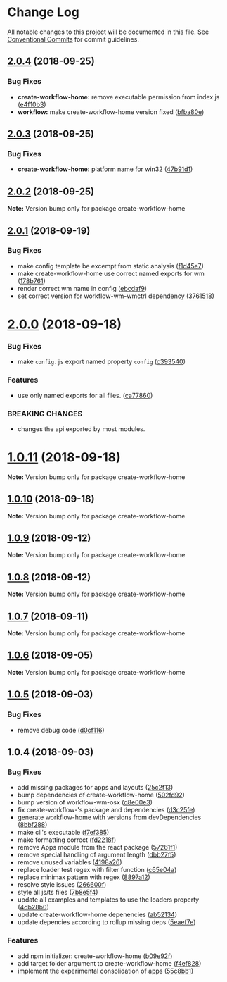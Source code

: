# Change Log

All notable changes to this project will be documented in this file.
See [Conventional Commits](https://conventionalcommits.org) for commit guidelines.

<a name="2.0.4"></a>
## [2.0.4](https://github.com/havardh/workflow/compare/create-workflow-home@2.0.3...create-workflow-home@2.0.4) (2018-09-25)


### Bug Fixes

* **create-workflow-home:** remove executable permission from index.js ([e4f10b3](https://github.com/havardh/workflow/commit/e4f10b3))
* **workflow:** make create-workflow-home version fixed ([bfba80e](https://github.com/havardh/workflow/commit/bfba80e))





<a name="2.0.3"></a>
## [2.0.3](https://github.com/havardh/workflow/compare/create-workflow-home@2.0.2...create-workflow-home@2.0.3) (2018-09-25)


### Bug Fixes

* **create-workflow-home:** platform name for win32 ([47b91d1](https://github.com/havardh/workflow/commit/47b91d1))





<a name="2.0.2"></a>
## [2.0.2](https://github.com/havardh/workflow/compare/create-workflow-home@2.0.1...create-workflow-home@2.0.2) (2018-09-25)

**Note:** Version bump only for package create-workflow-home





<a name="2.0.1"></a>
## [2.0.1](https://github.com/havardh/workflow/compare/create-workflow-home@2.0.0...create-workflow-home@2.0.1) (2018-09-19)


### Bug Fixes

* make config template be excempt from static analysis ([f1d45e7](https://github.com/havardh/workflow/commit/f1d45e7))
* make create-workflow-home use correct named exports for wm ([178b761](https://github.com/havardh/workflow/commit/178b761))
* render correct wm name in config ([ebcdaf9](https://github.com/havardh/workflow/commit/ebcdaf9))
* set correct version for workflow-wm-wmctrl dependency ([3761518](https://github.com/havardh/workflow/commit/3761518))





<a name="2.0.0"></a>
# [2.0.0](https://github.com/havardh/workflow/compare/create-workflow-home@1.0.11...create-workflow-home@2.0.0) (2018-09-18)


### Bug Fixes

* make `config.js` export named property `config` ([c393540](https://github.com/havardh/workflow/commit/c393540))


### Features

* use only named exports for all files. ([ca77860](https://github.com/havardh/workflow/commit/ca77860))


### BREAKING CHANGES

* changes the api exported by most modules.





<a name="1.0.11"></a>
# [1.0.11](https://github.com/havardh/workflow/compare/create-workflow-home@1.0.10...create-workflow-home@1.0.11) (2018-09-18)

**Note:** Version bump only for package create-workflow-home





<a name="1.0.10"></a>
## [1.0.10](https://github.com/havardh/workflow/compare/create-workflow-home@1.0.9...create-workflow-home@1.0.10) (2018-09-18)

**Note:** Version bump only for package create-workflow-home





<a name="1.0.9"></a>
## [1.0.9](https://github.com/havardh/workflow/compare/create-workflow-home@1.0.8...create-workflow-home@1.0.9) (2018-09-12)

**Note:** Version bump only for package create-workflow-home





<a name="1.0.8"></a>
## [1.0.8](https://github.com/havardh/workflow/compare/create-workflow-home@1.0.7...create-workflow-home@1.0.8) (2018-09-12)

**Note:** Version bump only for package create-workflow-home





<a name="1.0.7"></a>
## [1.0.7](https://github.com/havardh/workflow/compare/create-workflow-home@1.0.6...create-workflow-home@1.0.7) (2018-09-11)

**Note:** Version bump only for package create-workflow-home





<a name="1.0.6"></a>
## [1.0.6](https://github.com/havardh/workflow/compare/create-workflow-home@1.0.5...create-workflow-home@1.0.6) (2018-09-05)

**Note:** Version bump only for package create-workflow-home





<a name="1.0.5"></a>
## [1.0.5](https://github.com/havardh/workflow/compare/create-workflow-home@1.0.4...create-workflow-home@1.0.5) (2018-09-03)


### Bug Fixes

* remove debug code ([d0cf116](https://github.com/havardh/workflow/commit/d0cf116))





<a name="1.0.4"></a>
## 1.0.4 (2018-09-03)


### Bug Fixes

* add missing packages for apps and layouts ([25c2f13](https://github.com/havardh/workflow/commit/25c2f13))
* bump dependencies of create-workflow-home ([502fd92](https://github.com/havardh/workflow/commit/502fd92))
* bump version of workflow-wm-osx ([d8e00e3](https://github.com/havardh/workflow/commit/d8e00e3))
* fix create-workflow-'s package and dependencies ([d3c25fe](https://github.com/havardh/workflow/commit/d3c25fe))
* generate workflow-home with versions from devDependencies ([8bbf288](https://github.com/havardh/workflow/commit/8bbf288))
* make cli's executable ([f7ef385](https://github.com/havardh/workflow/commit/f7ef385))
* make formatting correct ([fd2218f](https://github.com/havardh/workflow/commit/fd2218f))
* remove Apps module from the react package ([57261f1](https://github.com/havardh/workflow/commit/57261f1))
* remove special handling of argument length ([dbb27f5](https://github.com/havardh/workflow/commit/dbb27f5))
* remove unused variables ([4198a26](https://github.com/havardh/workflow/commit/4198a26))
* replace loader test regex with filter function ([c65e04a](https://github.com/havardh/workflow/commit/c65e04a))
* replace minimax pattern with regex ([8897a12](https://github.com/havardh/workflow/commit/8897a12))
* resolve style issues ([266600f](https://github.com/havardh/workflow/commit/266600f))
* style all js/ts files ([7b8e5f4](https://github.com/havardh/workflow/commit/7b8e5f4))
* update all examples and templates to use the loaders property ([4db28b0](https://github.com/havardh/workflow/commit/4db28b0))
* update create-workflow-home depenencies ([ab52134](https://github.com/havardh/workflow/commit/ab52134))
* update depencies according to rollup missing deps ([5eaef7e](https://github.com/havardh/workflow/commit/5eaef7e))


### Features

* add npm initializer: create-workflow-home ([b09e92f](https://github.com/havardh/workflow/commit/b09e92f))
* add target folder argument to create-workflow-home ([f4ef828](https://github.com/havardh/workflow/commit/f4ef828))
* implement the experimental consolidation of apps ([55c8bb1](https://github.com/havardh/workflow/commit/55c8bb1))
